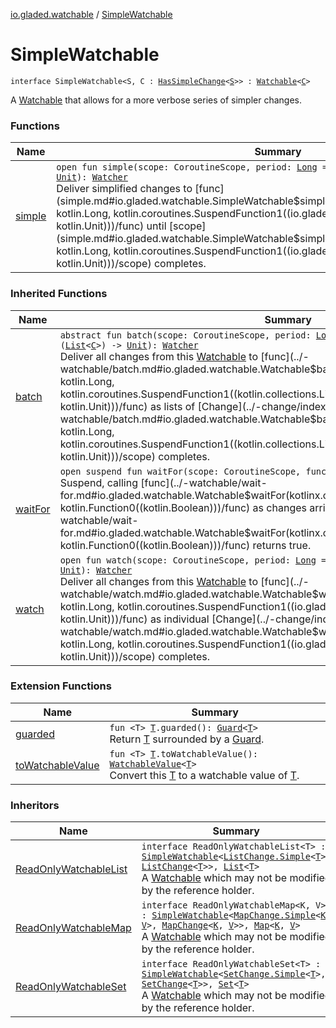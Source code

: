 [io.gladed.watchable](../index.md) / [SimpleWatchable](./index.md)

# SimpleWatchable

`interface SimpleWatchable<S, C : `[`HasSimpleChange`](../-has-simple-change/index.md)`<`[`S`](index.md#S)`>> : `[`Watchable`](../-watchable/index.md)`<`[`C`](index.md#C)`>`

A [Watchable](../-watchable/index.md) that allows for a more verbose series of simpler changes.

### Functions

| Name | Summary |
|---|---|
| [simple](simple.md) | `open fun simple(scope: CoroutineScope, period: `[`Long`](https://kotlinlang.org/api/latest/jvm/stdlib/kotlin/-long/index.html)` = IMMEDIATE, func: suspend (`[`S`](index.md#S)`) -> `[`Unit`](https://kotlinlang.org/api/latest/jvm/stdlib/kotlin/-unit/index.html)`): `[`Watcher`](../-watcher/index.md)<br>Deliver simplified changes to [func](simple.md#io.gladed.watchable.SimpleWatchable$simple(kotlinx.coroutines.CoroutineScope, kotlin.Long, kotlin.coroutines.SuspendFunction1((io.gladed.watchable.SimpleWatchable.S, kotlin.Unit)))/func) until [scope](simple.md#io.gladed.watchable.SimpleWatchable$simple(kotlinx.coroutines.CoroutineScope, kotlin.Long, kotlin.coroutines.SuspendFunction1((io.gladed.watchable.SimpleWatchable.S, kotlin.Unit)))/scope) completes. |

### Inherited Functions

| Name | Summary |
|---|---|
| [batch](../-watchable/batch.md) | `abstract fun batch(scope: CoroutineScope, period: `[`Long`](https://kotlinlang.org/api/latest/jvm/stdlib/kotlin/-long/index.html)` = IMMEDIATE, func: suspend (`[`List`](https://kotlinlang.org/api/latest/jvm/stdlib/kotlin.collections/-list/index.html)`<`[`C`](../-watchable/index.md#C)`>) -> `[`Unit`](https://kotlinlang.org/api/latest/jvm/stdlib/kotlin/-unit/index.html)`): `[`Watcher`](../-watcher/index.md)<br>Deliver all changes from this [Watchable](../-watchable/index.md) to [func](../-watchable/batch.md#io.gladed.watchable.Watchable$batch(kotlinx.coroutines.CoroutineScope, kotlin.Long, kotlin.coroutines.SuspendFunction1((kotlin.collections.List((io.gladed.watchable.Watchable.C)), kotlin.Unit)))/func) as lists of [Change](../-change/index.md) objects until [scope](../-watchable/batch.md#io.gladed.watchable.Watchable$batch(kotlinx.coroutines.CoroutineScope, kotlin.Long, kotlin.coroutines.SuspendFunction1((kotlin.collections.List((io.gladed.watchable.Watchable.C)), kotlin.Unit)))/scope) completes. |
| [waitFor](../-watchable/wait-for.md) | `open suspend fun waitFor(scope: CoroutineScope, func: () -> `[`Boolean`](https://kotlinlang.org/api/latest/jvm/stdlib/kotlin/-boolean/index.html)`): `[`Unit`](https://kotlinlang.org/api/latest/jvm/stdlib/kotlin/-unit/index.html)<br>Suspend, calling [func](../-watchable/wait-for.md#io.gladed.watchable.Watchable$waitFor(kotlinx.coroutines.CoroutineScope, kotlin.Function0((kotlin.Boolean)))/func) as changes arrive, and return when [func](../-watchable/wait-for.md#io.gladed.watchable.Watchable$waitFor(kotlinx.coroutines.CoroutineScope, kotlin.Function0((kotlin.Boolean)))/func) returns true. |
| [watch](../-watchable/watch.md) | `open fun watch(scope: CoroutineScope, period: `[`Long`](https://kotlinlang.org/api/latest/jvm/stdlib/kotlin/-long/index.html)` = IMMEDIATE, func: suspend (`[`C`](../-watchable/index.md#C)`) -> `[`Unit`](https://kotlinlang.org/api/latest/jvm/stdlib/kotlin/-unit/index.html)`): `[`Watcher`](../-watcher/index.md)<br>Deliver all changes from this [Watchable](../-watchable/index.md) to [func](../-watchable/watch.md#io.gladed.watchable.Watchable$watch(kotlinx.coroutines.CoroutineScope, kotlin.Long, kotlin.coroutines.SuspendFunction1((io.gladed.watchable.Watchable.C, kotlin.Unit)))/func) as individual [Change](../-change/index.md) objects until [scope](../-watchable/watch.md#io.gladed.watchable.Watchable$watch(kotlinx.coroutines.CoroutineScope, kotlin.Long, kotlin.coroutines.SuspendFunction1((io.gladed.watchable.Watchable.C, kotlin.Unit)))/scope) completes. |

### Extension Functions

| Name | Summary |
|---|---|
| [guarded](../../io.gladed.watchable.util/guarded.md) | `fun <T> `[`T`](../../io.gladed.watchable.util/guarded.md#T)`.guarded(): `[`Guard`](../../io.gladed.watchable.util/-guard/index.md)`<`[`T`](../../io.gladed.watchable.util/guarded.md#T)`>`<br>Return [T](../../io.gladed.watchable.util/guarded.md#T) surrounded by a [Guard](../../io.gladed.watchable.util/-guard/index.md). |
| [toWatchableValue](../to-watchable-value.md) | `fun <T> `[`T`](../to-watchable-value.md#T)`.toWatchableValue(): `[`WatchableValue`](../-watchable-value/index.md)`<`[`T`](../to-watchable-value.md#T)`>`<br>Convert this [T](../to-watchable-value.md#T) to a watchable value of [T](../to-watchable-value.md#T). |

### Inheritors

| Name | Summary |
|---|---|
| [ReadOnlyWatchableList](../-read-only-watchable-list.md) | `interface ReadOnlyWatchableList<T> : `[`SimpleWatchable`](./index.md)`<`[`ListChange.Simple`](../-list-change/-simple/index.md)`<`[`T`](../-read-only-watchable-list.md#T)`>, `[`ListChange`](../-list-change/index.md)`<`[`T`](../-read-only-watchable-list.md#T)`>>, `[`List`](https://kotlinlang.org/api/latest/jvm/stdlib/kotlin.collections/-list/index.html)`<`[`T`](../-read-only-watchable-list.md#T)`>`<br>A [Watchable](https://kotlinlang.org/api/latest/jvm/stdlib/kotlin.collections/-list/index.html) which may not be modified by the reference holder. |
| [ReadOnlyWatchableMap](../-read-only-watchable-map.md) | `interface ReadOnlyWatchableMap<K, V> : `[`SimpleWatchable`](./index.md)`<`[`MapChange.Simple`](../-map-change/-simple/index.md)`<`[`K`](../-read-only-watchable-map.md#K)`, `[`V`](../-read-only-watchable-map.md#V)`>, `[`MapChange`](../-map-change/index.md)`<`[`K`](../-read-only-watchable-map.md#K)`, `[`V`](../-read-only-watchable-map.md#V)`>>, `[`Map`](https://kotlinlang.org/api/latest/jvm/stdlib/kotlin.collections/-map/index.html)`<`[`K`](../-read-only-watchable-map.md#K)`, `[`V`](../-read-only-watchable-map.md#V)`>`<br>A [Watchable](https://kotlinlang.org/api/latest/jvm/stdlib/kotlin.collections/-map/index.html) which may not be modified by the reference holder. |
| [ReadOnlyWatchableSet](../-read-only-watchable-set.md) | `interface ReadOnlyWatchableSet<T> : `[`SimpleWatchable`](./index.md)`<`[`SetChange.Simple`](../-set-change/-simple/index.md)`<`[`T`](../-read-only-watchable-set.md#T)`>, `[`SetChange`](../-set-change/index.md)`<`[`T`](../-read-only-watchable-set.md#T)`>>, `[`Set`](https://kotlinlang.org/api/latest/jvm/stdlib/kotlin.collections/-set/index.html)`<`[`T`](../-read-only-watchable-set.md#T)`>`<br>A [Watchable](https://kotlinlang.org/api/latest/jvm/stdlib/kotlin.collections/-set/index.html) which may not be modified by the reference holder. |
